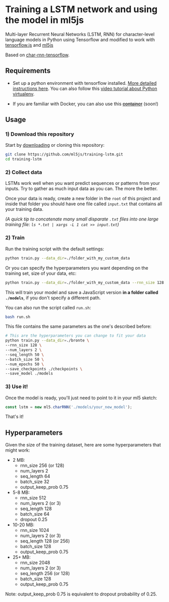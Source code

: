 # Training a LSTM network and using the model in ml5js

Multi-layer Recurrent Neural Networks (LSTM, RNN) for character-level language models in Python using Tensorflow and modified to work with [tensorflow.js](https://js.tensorflow.org/) and [ml5js](https://ml5js.org/)

Based on [char-rnn-tensorflow](https://github.com/sherjilozair/char-rnn-tensorflow).

## Requirements

- Set up a python environment with tensorflow installed. [More detailed instructions here](https://ml5js.org/docs/training-setup.html). You can also follow this [video tutorial about Python virtualenv](https://youtu.be/nnhjvHYRsmM).

- If you are familiar with Docker, you can also use this  ~~[container]()~~ (soon!)

## Usage

### 1) Download this repository

Start by [downloading](https://github.com/ml5js/training-lstm) or cloning this repository:

```bash
git clone https://github.com/ml5js/training-lstm.git
cd training-lstm
```

### 2) Collect data

LSTMs work well when you want predict sequences or patterns from your inputs. Try to gather as much input data as you can. The more the better. 

Once your data is ready, create a new folder in the `root` of this project and inside that folder you should have one file called `input.txt` that contains all your training data.

_(A quick tip to concatenate many small disparate `.txt` files into one large training file: `ls *.txt | xargs -L 1 cat >> input.txt`)_

### 2) Train

Run the training script with the default settings: 

```bash
python train.py --data_dir=./folder_with_my_custom_data
```

Or you can specify the hyperparameters you want depending on the training set, size of your data, etc:

```bash
python train.py --data_dir=./folder_with_my_custom_data --rnn_size 128 --num_layers 2 --seq_length 64 --batch_size 32 --num_epochs 1000 --save_model ./models --save_checkpoints ./checkpoints
```

This will train your model and save a JavaScript version **in a folder called `./models`**, if you don't specify a different path.

You can also run the script called `run.sh`:

```bash
bash run.sh
```

This file contains the same parameters as the one's described before:
```bash
# This are the hyperparameters you can change to fit your data
python train.py --data_dir=./bronte \
--rnn_size 128 \
--num_layers 2 \
--seq_length 50 \
--batch_size 50 \
--num_epochs 50 \
--save_checkpoints ./checkpoints \
--save_model ./models
```

### 3) Use it!

Once the model is ready, you'll just need to point to it in your ml5 sketch:

```javascript
const lstm = new ml5.charRNN('./models/your_new_model');
```

That's it!

## Hyperparameters

Given the size of the training dataset, here are some hyperparameters that might work:

* 2 MB: 
   - rnn_size 256 (or 128) 
   - num_layers 2 
   - seq_length 64 
   - batch_size 32 
   - output_keep_prob 0.75 
* 5-8 MB: 
  - rnn_size 512 
  - num_layers 2 (or 3) 
  - seq_length 128 
  - batch_size 64 
  - dropout 0.25
* 10-20 MB: 
  - rnn_size 1024 
  - num_layers 2 (or 3) 
  - seq_length 128 (or 256) 
  - batch_size 128 
  - output_keep_prob 0.75 
* 25+ MB: 
  - rnn_size 2048 
  - num_layers 2 (or 3) 
  - seq_length 256 (or 128) 
  - batch_size 128 
  - output_keep_prob 0.75
  
Note: output_keep_prob 0.75 is equivalent to dropout probability of 0.25.
